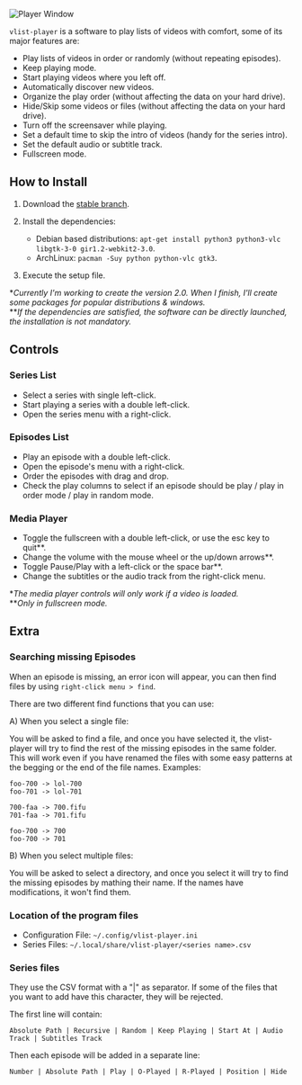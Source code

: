 
![Player Window](https://github.com/rsm-gh/vlist-player/blob/master/usr/share/doc/vlist-player/preview.png)

`vlist-player` is a software to play lists of videos with comfort, some of its major features are:
+ Play lists of videos in order or randomly (without repeating episodes).
+ Keep playing mode.
+ Start playing videos where you left off.
+ Automatically discover new videos.
+ Organize the play order (without affecting the data on your hard drive).
+ Hide/Skip some videos or files (without affecting the data on your hard drive).
+ Turn off the screensaver while playing.
+ Set a default time to skip the intro of videos (handy for the series intro).
+ Set the default audio or subtitle track.
+ Fullscreen mode.

## How to Install

1. Download the [stable branch](https://github.com/rsm-gh/vlist-player/archive/master.zip).
2. Install the dependencies:
    * Debian based distributions: `apt-get install python3 python3-vlc libgtk-3-0 gir1.2-webkit2-3.0`.
    * ArchLinux: `pacman -Suy python python-vlc gtk3`.

3. Execute the setup file.

**Currently I'm working to create the version 2.0. When I finish, I'll create some packages for popular distributions & windows.*  
***If the dependencies are satisfied, the software can be directly launched, the installation is not mandatory.*

## Controls

### Series List
+ Select a series with single left-click.
+ Start playing a series with a double left-click.
+ Open the series menu with a right-click.

### Episodes List
+ Play an episode with a double left-click.
+ Open the episode's menu with a right-click.
+ Order the episodes with drag and drop.
+ Check the play columns to select if an episode should be play / play in order mode / play in random mode.

### Media Player
+ Toggle the fullscreen with a double left-click, or use the esc key to quit**.
+ Change the volume with the mouse wheel or the up/down arrows**.
+ Toggle Pause/Play with a left-click or the space bar**.
+ Change the subtitles or the audio track from the right-click menu.

**The media player controls will only work if a video is loaded.*  
***Only in fullscreen mode.*

## Extra
### Searching missing Episodes

When an episode is missing, an error icon will appear, you can then find files by using `right-click menu > find`.

There are two different find functions that you can use:

A) When you select a single file:
	
You will be asked to find a file, and once you have selected it, the vlist-player will try to find the rest of the missing episodes in the same folder.
This will work even if you have renamed the files with some easy patterns at the begging or the end of the file names. Examples:

```
foo-700 -> lol-700
foo-701 -> lol-701

700-faa -> 700.fifu
701-faa -> 701.fifu

foo-700 -> 700
foo-700 -> 701
```
				
B) When you select multiple files:
	
You will be asked to select a directory, and once you select it will try to find the missing episodes by mathing their name. If the names have modifications, it won't find them.

### Location of the program files
+ Configuration File: `~/.config/vlist-player.ini`
+ Series Files: `~/.local/share/vlist-player/<series name>.csv`

### Series files

They use the CSV format with a "|" as separator. If some of the files that you want to add have this character, they will be rejected.

The first line will contain:
```
Absolute Path | Recursive | Random | Keep Playing | Start At | Audio Track | Subtitles Track
```
Then each episode will be added in a separate line:
```
Number | Absolute Path | Play | O-Played | R-Played | Position | Hide
```